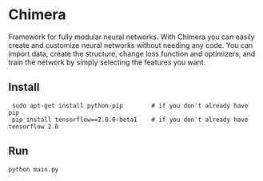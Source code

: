 # Chimera
Framework for fully modular neural networks. With Chimera you can easily create and customize neural networks without needing any code.
You can import data, create the structure, change loss function and optimizers, and train the network by simply selecting the features you want.

## Install
```
 sudo apt-get install python-pip        # if you don't already have pip
 pip install tensorflow==2.0.0-beta1    # if you don't already have tensorflow 2.0
```

## Run
```
python main.py
```
